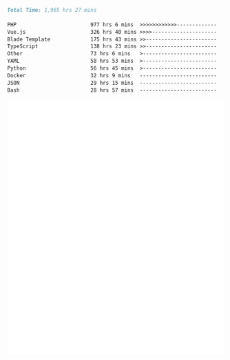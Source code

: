 <!--START_SECTION:waka-->

```markdown
Total Time: 1,965 hrs 27 mins

PHP                        977 hrs 6 mins  >>>>>>>>>>>>-------------   47.93 %
Vue.js                     326 hrs 40 mins >>>>---------------------   16.02 %
Blade Template             175 hrs 43 mins >>-----------------------   08.62 %
TypeScript                 138 hrs 23 mins >>-----------------------   06.79 %
Other                      73 hrs 6 mins   >------------------------   03.59 %
YAML                       58 hrs 53 mins  >------------------------   02.89 %
Python                     56 hrs 45 mins  >------------------------   02.78 %
Docker                     32 hrs 9 mins   -------------------------   01.58 %
JSON                       29 hrs 15 mins  -------------------------   01.44 %
Bash                       28 hrs 57 mins  -------------------------   01.42 %
```

<!--END_SECTION:waka-->
<p align="center">
    <img src="https://raw.githubusercontent.com/rjp2525/rjp2525/output/generated/overview.svg">
    <img src="https://raw.githubusercontent.com/rjp2525/rjp2525/output/generated/languages.svg">
</p>
